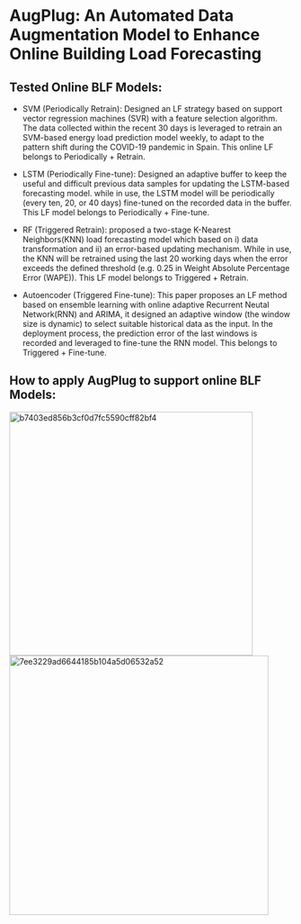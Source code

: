 # AugPlug: An Automated Data Augmentation Model to Enhance Online Building Load Forecasting


## Tested Online BLF Models: 
- SVM (Periodically Retrain): Designed an LF strategy based on support vector regression machines (SVR) with a feature selection algorithm. The data collected within the recent 30 days is leveraged to retrain an SVM-based energy load prediction model weekly, to adapt to the pattern shift during the COVID-19 pandemic in Spain. This online LF belongs to Periodically + Retrain. 


- LSTM (Periodically Fine-tune): Designed an adaptive buffer to keep the useful and difficult previous data samples for updating the LSTM-based forecasting model. while in use, the LSTM model will be periodically (every ten, 20, or 40 days) fine-tuned on the recorded data in the buffer. This LF model belongs to Periodically + Fine-tune. 


- RF (Triggered Retrain): proposed a two-stage K-Nearest Neighbors(KNN) load forecasting model which based on i) data transformation and ii) an error-based updating mechanism. While in use, the KNN will be retrained using the last 20 working days when the error exceeds the defined threshold (e.g. 0.25 in Weight Absolute Percentage Error (WAPE)). This LF model belongs to Triggered + Retrain.


- Autoencoder (Triggered Fine-tune): This paper proposes an LF method based on ensemble learning with online adaptive Recurrent Neutal Network(RNN) and ARIMA, it designed an adaptive window (the window size is dynamic) to select suitable historical data as the input. In the deployment process, the prediction error of the last windows is recorded and leveraged to fine-tune the RNN model. This belongs to Triggered + Fine-tune.


## How to apply AugPlug to support online BLF Models:

<img width="433" alt="b7403ed856b3cf0d7fc5590cff82bf4" src="https://github.com/user-attachments/assets/9ddb0783-3a6f-4532-b4f0-f0d7c891a9d1">

<img width="461" alt="7ee3229ad6644185b104a5d06532a52" src="https://github.com/user-attachments/assets/f95f8191-64ee-4a0c-9e9a-4ed7374436c2">

